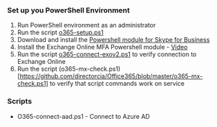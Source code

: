 ### Set up you PowerShell Environment
1. Run PowerShell environment as an administrator
2. Run the script [o365-setup.ps1](https://github.com/directorcia/Office365/blob/master/o365-setup.ps1)
3. Download and install the [Powershell module for Skype for Business](https://github.com/directorcia/Office365/blob/master/o365-setup.ps1)
4. Install the Exchange Online MFA Powershell module - [Video](https://www.youtube.com/watch?v=EnmwLqdtDCM)
5. Run the script [o365-connect-exov2.ps1](https://github.com/directorcia/Office365/blob/master/o365-connect-exov2.ps1) to verify connection to Exchange Online
6. Run the script (o365-mx-check.ps1)[https://github.com/directorcia/Office365/blob/master/o365-mx-check.ps1] to verify that script commands work on service

### Scripts
* O365-connect-aad.ps1 - Connect to Azure AD


